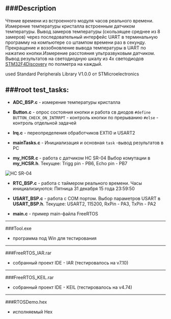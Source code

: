 
###Description
--------------
Чтение времени из встроенного модуля часов реального времени. Измерение температуры кристалла встроенным датчиком температуры. Вывод замеров температуры (скользящее среднее из 8 замеров) через последовательный интерфейс UART в терминальную программу на компьютере со штампом времени раз в секунду.  Прекращение и возобновление вывода температуры в UART по нажатию кнопки.Измерение расстояния ультразвуковым датчиком. Вывод результатов на светодиодную шкалу из 4х светодиодов  [STM32F4Discovery](http://www.st.com/content/st_com/en/products/evaluation-tools/product-evaluation-tools/mcu-eval-tools/stm32-mcu-eval-tools/stm32-mcu-discovery-kits/stm32f4discovery.html) по полметра на каждый.

used Standard Peripherals Library V1.0.0 от STMicroelectronics

###root test_tasks:
------------------
- **ADC_BSP.c**  -  измерение температуры кристалла

-  **Button.c**  -   опрос состояния кнопки и работа св диодов `#define BUTTON_CHECK_ON_INTRRPT` - контроль кнопки по прерыванию
`#else` - контроль отдельной задачей

- **Irq.c**     -   переопределения обработчиков EXTI0 и USART2

- **mainTasks.c** - Инициализация и основная `task` -вывод результатов в PC

- **my_HCSR.c**  - работа с датчиком HC SR-04 Выбор комутации в **my_HCSR.h**. Текущее: Trigg pin - PB6, Echo pin - PB7

![HC SR-04](http://robocraft.ru/files/sensors/Ultrasonic/HC-SR04/front.jpg)

 
- **RTC_BSP.c** - работа с таймером реального времени. Часы инициализиуются: Пятница 31 декабря 15 года 23:59:50
 
- **USART_BSP.c** -  работа с COM портом. Выбор параметров USART в **USART_BSP.h**. Текущее: USART2, 115200, RxPin - PA3, TxPin - PA2
 
- **main.c** - пример main-файла FreeRTOS

------------------------------------
###Tool.exe 
- программа под Win для тестирования

------------------------------------
###FreeRTOS_IAR.rar
- собранный проект IDE  - IAR (тестировалось на v7.10)

------------------------------------
###FreeRTOS_KEIL.rar
- собранный проект IDE  - KEIL (тестировалось на v4.74)


------------------------------------
###RTOSDemo.hex
- исполняемый Hex


